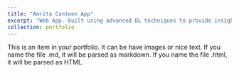 ```yaml
---
title: "Amrita Canteen App"
excerpt: "Web App. built using advanced DL techniques to provide insights into the menu & crowd statistics of the canteen using CCTV cameras. Under review of the college board, to be adopted in canteens <br/><br/><img src='/images/p1.jpeg' width='400' height='300'>"
collection: portfolio
---
```


This is an item in your portfolio. It can be have images or nice text. If you name the file .md, it will be parsed as markdown. If you name the file .html, it will be parsed as HTML. 
